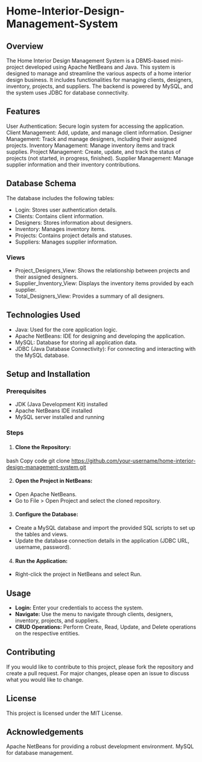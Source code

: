 # Home-Interior-Design-Management-System

## Overview
The Home Interior Design Management System is a DBMS-based mini-project developed using Apache NetBeans and Java. This system is designed to manage and streamline the various aspects of a home interior design business. It includes functionalities for managing clients, designers, inventory, projects, and suppliers. The backend is powered by MySQL, and the system uses JDBC for database connectivity.

## Features
User Authentication: Secure login system for accessing the application.
Client Management: Add, update, and manage client information.
Designer Management: Track and manage designers, including their assigned projects.
Inventory Management: Manage inventory items and track supplies.
Project Management: Create, update, and track the status of projects (not started, in progress, finished).
Supplier Management: Manage supplier information and their inventory contributions.

## Database Schema
The database includes the following tables:
- Login: Stores user authentication details.
- Clients: Contains client information.
- Designers: Stores information about designers.
- Inventory: Manages inventory items.
- Projects: Contains project details and statuses.
- Suppliers: Manages supplier information.
### Views
- Project_Designers_View: Shows the relationship between projects and their assigned designers.
- Supplier_Inventory_View: Displays the inventory items provided by each supplier.
- Total_Designers_View: Provides a summary of all designers.

## Technologies Used
- Java: Used for the core application logic.
- Apache NetBeans: IDE for designing and developing the application.
- MySQL: Database for storing all application data.
- JDBC (Java Database Connectivity): For connecting and interacting with the MySQL database.

## Setup and Installation
### Prerequisites
- JDK (Java Development Kit) installed
- Apache NetBeans IDE installed
- MySQL server installed and running

 ### Steps
1. #### Clone the Repository:
bash
Copy code
git clone https://github.com/your-username/home-interior-design-management-system.git

2. #### Open the Project in NetBeans:
- Open Apache NetBeans.
- Go to File > Open Project and select the cloned repository.

3. #### Configure the Database:
- Create a MySQL database and import the provided SQL scripts to set up the tables and views.
- Update the database connection details in the application (JDBC URL, username, password).

4. #### Run the Application:
- Right-click the project in NetBeans and select Run.

## Usage
- **Login:** Enter your credentials to access the system.
- **Navigate:** Use the menu to navigate through clients, designers, inventory, projects, and suppliers.
- **CRUD Operations:** Perform Create, Read, Update, and Delete operations on the respective entities.

## Contributing
If you would like to contribute to this project, please fork the repository and create a pull request. For major changes, please open an issue to discuss what you would like to change.

## License
This project is licensed under the MIT License.

## Acknowledgements
Apache NetBeans for providing a robust development environment.
MySQL for database management.
